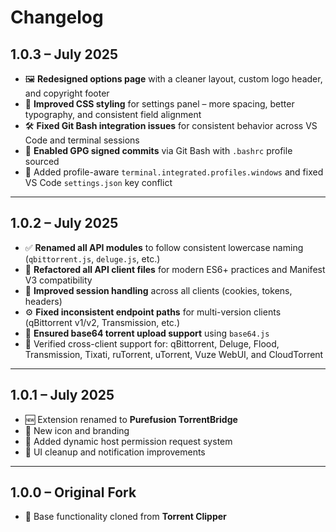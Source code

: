 # Changelog

## 1.0.3 – July 2025

* 🖼️ **Redesigned options page** with a cleaner layout, custom logo header, and copyright footer
* 💅 **Improved CSS styling** for settings panel – more spacing, better typography, and consistent field alignment
* 🛠️ **Fixed Git Bash integration issues** for consistent behavior across VS Code and terminal sessions
* 🔏 **Enabled GPG signed commits** via Git Bash with `.bashrc` profile sourced
* 📂 Added profile-aware `terminal.integrated.profiles.windows` and fixed VS Code `settings.json` key conflict

---

## 1.0.2 – July 2025

* ✅ **Renamed all API modules** to follow consistent lowercase naming (`qbittorrent.js`, `deluge.js`, etc.)
* 🧠 **Refactored all API client files** for modern ES6+ practices and Manifest V3 compatibility
* 🔐 **Improved session handling** across all clients (cookies, tokens, headers)
* ⚙️ **Fixed inconsistent endpoint paths** for multi-version clients (qBittorrent v1/v2, Transmission, etc.)
* 🚀 **Ensured base64 torrent upload support** using `base64.js`
* 🧪 Verified cross-client support for: qBittorrent, Deluge, Flood, Transmission, Tixati, ruTorrent, uTorrent, Vuze WebUI, and CloudTorrent

---

## 1.0.1 – July 2025

* 🆕 Extension renamed to **Purefusion TorrentBridge**
* 🎨 New icon and branding
* 🔧 Added dynamic host permission request system
* 🧹 UI cleanup and notification improvements

---

## 1.0.0 – Original Fork

* 🧬 Base functionality cloned from **Torrent Clipper**

